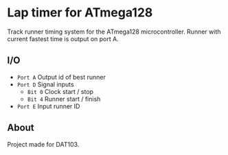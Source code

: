 # Lap timer for ATmega128

Track runner timing system for the ATmega128 microcontroller.
Runner with current fastest time is output on port A.

## I/O

- `Port A` Output id of best runner
- `Port D` Signal inputs
  - `Bit 0` Clock start / stop
  - `Bit 4` Runner start / finish
- `Port E` Input runner ID


## About

Project made for DAT103.
